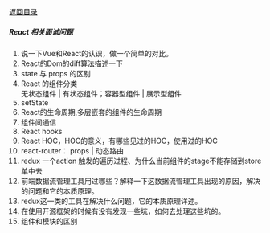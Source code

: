 [返回目录](../README.md)
##### React 相关面试问题
1. 说一下Vue和React的认识，做一个简单的对比。
1. React的Dom的diff算法描述一下
1. state 与 props 的区别
1. React 的组件分类  
    无状态组件 | 有状态组件；容器型组件 | 展示型组件
1. setState
1. React的生命周期,多层嵌套的组件的生命周期
1. 组件间通信
1. React hooks
1. React HOC，HOC的意义，有哪些见过的HOC，使用过的HOC
1. react-router： props | 动态路由
1. redux 一个action 触发的遍历过程、为什么当前组件的stage不能存储到store 单中去
1. 前端数据流管理工具用过哪些？解释一下这数据流管理工具出现的原因，解决的问题和它的本质原理。
1. redux这一类的工具在解决什么问题，它的本质原理详述。
1. 在使用开源框架的时候有没有发现一些坑，如何去处理这些坑的。
1. 组件和模块的区别
